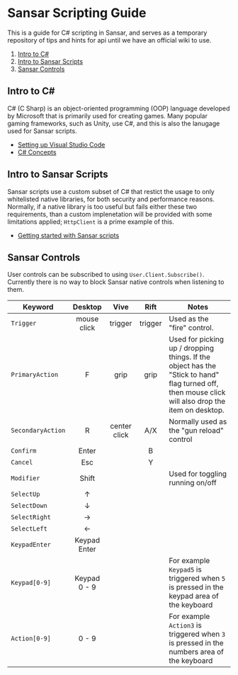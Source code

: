 # Sansar Scripting Guide

This is a guide for C# scripting in Sansar, and serves as a temporary repository of tips and hints for api until we have an official wiki to use.

1. [Intro to C#](#intro-to-c#)
2. [Intro to Sansar Scripts](#intro-to-sansar-scripts)
3. [Sansar Controls](#sansar-controls)


## Intro to C#

C# (C Sharp) is an object-oriented programming (OOP) language developed by Microsoft that is primarily used for creating games. Many popular gaming frameworks, such as Unity, use C#, and this is also the lanugage used for Sansar scripts.

- [Setting up Visual Studio Code](/docs/vscode.md)
- [C# Concepts](/docs/c-sharp.md)

## Intro to Sansar Scripts

Sansar scripts use a custom subset of C# that restict the usage to only whitelisted native libraries, for both security and performance reasons. Normally, if a native library is too useful but fails either these two requirements, than a custom implenetation will be provided with some limitations applied; `HttpClient` is a prime example of this.

- [Getting started with Sansar scripts](/docs/sansar-scripts.md)

## Sansar Controls

User controls can be subscribed to using `User.Client.Subscribe()`. Currently there is no way to block Sansar native controls when listening to them.

| Keyword | Desktop | Vive | Rift | Notes |
|---------|:-------:|:----:|:----:|-------|
| `Trigger` | mouse click | trigger | trigger | Used as the "fire" control. |
| `PrimaryAction` | F | grip | grip | Used for picking up / dropping things. If the object has the "Stick to hand" flag turned off, then mouse click will also drop the item on desktop.|
| `SecondaryAction` | R | center click | A/X | Normally used as the "gun reload" control|
| `Confirm` | Enter | | B | |
| `Cancel` | Esc | | Y | |
| `Modifier`| Shift | | | Used for toggling running on/off |
| `SelectUp` | &#x2191; | | | |
| `SelectDown` | &#x2193; | | | |
| `SelectRight` | &#x2192; | | | |
| `SelectLeft` | &#x2190; | | | |
| `KeypadEnter` | Keypad Enter | | | |
| `Keypad[0-9]` | Keypad 0 - 9 | | | For example `Keypad5` is triggered when `5` is pressed in the keypad area of the keyboard|
| `Action[0-9]` | 0 - 9 | | | For example `Action3` is triggered when `3` is pressed in the numbers area of the keyboard|
